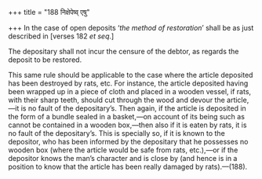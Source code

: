 +++
title = "188 निक्षेपेष्व् एषु"

+++
In the case of open deposits ‘*the method of restoration*’ shall be as
just described in [verses 182 *et
seq*.]

The depositary shall not incur the censure of the debtor, as regards the
deposit to be restored.

This same rule should be applicable to the case where the article
deposited has been destroyed by rats, etc. For instance, the article
deposited having been wrapped up in a piece of cloth and placed in a
wooden vessel, if rats, with their sharp teeth, should cut through the
wood and devour the article,—it is no fault of the depositary’s. Then
again, if the article is deposited in the form of a bundle sealed in a
basket,—on account of its being such as cannot be contained in a wooden
box,—then also if it is eaten by rats, it is no fault of the
depositary’s. This is specially so, if it is known to the depositor, who
has been informed by the depositary that he possesses no wooden box
(where the article would be safe from rats, etc.),—or if the depositor
knows the man’s character and is close by (and hence is in a position to
know that the article has been really damaged by rats).—(188).


